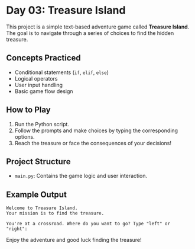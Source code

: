# Day 03: Treasure Island

This project is a simple text-based adventure game called **Treasure Island**. The goal is to navigate through a series of choices to find the hidden treasure.

## Concepts Practiced
- Conditional statements (`if`, `elif`, `else`)
- Logical operators
- User input handling
- Basic game flow design

## How to Play
1. Run the Python script.
2. Follow the prompts and make choices by typing the corresponding options.
3. Reach the treasure or face the consequences of your decisions!

## Project Structure
- `main.py`: Contains the game logic and user interaction.

## Example Output
```
Welcome to Treasure Island.
Your mission is to find the treasure.

You're at a crossroad. Where do you want to go? Type "left" or "right":
```

Enjoy the adventure and good luck finding the treasure!